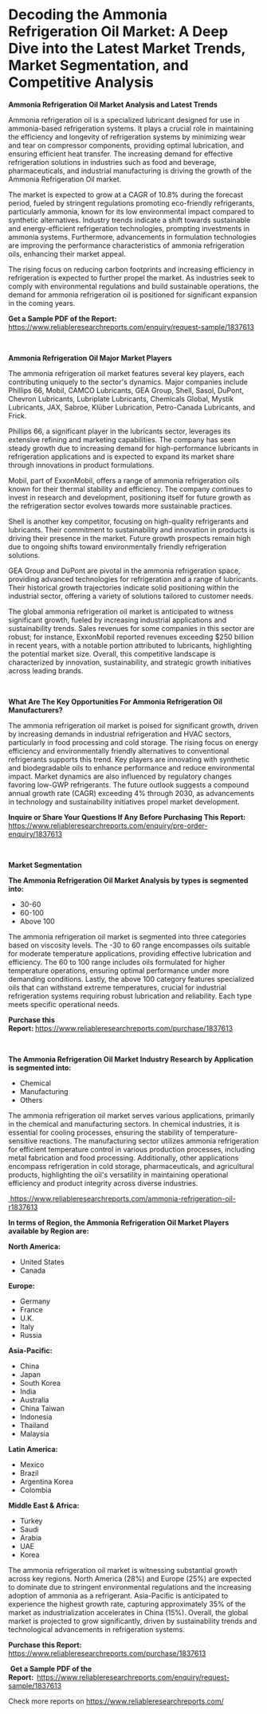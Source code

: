 <p><h1>Decoding the Ammonia Refrigeration Oil Market: A Deep Dive into the Latest Market Trends, Market Segmentation, and Competitive Analysis</h1></p><p><strong>Ammonia Refrigeration Oil Market Analysis and Latest Trends</strong></p>
<p><p>Ammonia refrigeration oil is a specialized lubricant designed for use in ammonia-based refrigeration systems. It plays a crucial role in maintaining the efficiency and longevity of refrigeration systems by minimizing wear and tear on compressor components, providing optimal lubrication, and ensuring efficient heat transfer. The increasing demand for effective refrigeration solutions in industries such as food and beverage, pharmaceuticals, and industrial manufacturing is driving the growth of the Ammonia Refrigeration Oil market.</p><p>The market is expected to grow at a CAGR of 10.8% during the forecast period, fueled by stringent regulations promoting eco-friendly refrigerants, particularly ammonia, known for its low environmental impact compared to synthetic alternatives. Industry trends indicate a shift towards sustainable and energy-efficient refrigeration technologies, prompting investments in ammonia systems. Furthermore, advancements in formulation technologies are improving the performance characteristics of ammonia refrigeration oils, enhancing their market appeal.</p><p>The rising focus on reducing carbon footprints and increasing efficiency in refrigeration is expected to further propel the market. As industries seek to comply with environmental regulations and build sustainable operations, the demand for ammonia refrigeration oil is positioned for significant expansion in the coming years.</p></p>
<p><strong>Get a Sample PDF of the Report:&nbsp;</strong> <a href="https://www.reliableresearchreports.com/enquiry/request-sample/1837613?utm_campaign=3253&utm_medium=2&utm_source=Github&utm_content=ia&utm_term=01042025&utm_id=ammonia-refrigeration-oil">https://www.reliableresearchreports.com/enquiry/request-sample/1837613</a></p>
<p>&nbsp;</p>
<p><strong>Ammonia Refrigeration Oil Major Market Players</strong></p>
<p><p>The ammonia refrigeration oil market features several key players, each contributing uniquely to the sector's dynamics. Major companies include Phillips 66, Mobil, CAMCO Lubricants, GEA Group, Shell, Sasol, DuPont, Chevron Lubricants, Lubriplate Lubricants, Chemicals Global, Mystik Lubricants, JAX, Sabroe, Klüber Lubrication, Petro-Canada Lubricants, and Frick.</p><p>Phillips 66, a significant player in the lubricants sector, leverages its extensive refining and marketing capabilities. The company has seen steady growth due to increasing demand for high-performance lubricants in refrigeration applications and is expected to expand its market share through innovations in product formulations.</p><p>Mobil, part of ExxonMobil, offers a range of ammonia refrigeration oils known for their thermal stability and efficiency. The company continues to invest in research and development, positioning itself for future growth as the refrigeration sector evolves towards more sustainable practices. </p><p>Shell is another key competitor, focusing on high-quality refrigerants and lubricants. Their commitment to sustainability and innovation in products is driving their presence in the market. Future growth prospects remain high due to ongoing shifts toward environmentally friendly refrigeration solutions.</p><p>GEA Group and DuPont are pivotal in the ammonia refrigeration space, providing advanced technologies for refrigeration and a range of lubricants. Their historical growth trajectories indicate solid positioning within the industrial sector, offering a variety of solutions tailored to customer needs.</p><p>The global ammonia refrigeration oil market is anticipated to witness significant growth, fueled by increasing industrial applications and sustainability trends. Sales revenues for some companies in this sector are robust; for instance, ExxonMobil reported revenues exceeding $250 billion in recent years, with a notable portion attributed to lubricants, highlighting the potential market size. Overall, this competitive landscape is characterized by innovation, sustainability, and strategic growth initiatives across leading brands.</p></p>
<p>&nbsp;</p>
<p><strong>What Are The Key Opportunities For Ammonia Refrigeration Oil Manufacturers?</strong></p>
<p><p>The ammonia refrigeration oil market is poised for significant growth, driven by increasing demands in industrial refrigeration and HVAC sectors, particularly in food processing and cold storage. The rising focus on energy efficiency and environmentally friendly alternatives to conventional refrigerants supports this trend. Key players are innovating with synthetic and biodegradable oils to enhance performance and reduce environmental impact. Market dynamics are also influenced by regulatory changes favoring low-GWP refrigerants. The future outlook suggests a compound annual growth rate (CAGR) exceeding 4% through 2030, as advancements in technology and sustainability initiatives propel market development.</p></p>
<p><strong>Inquire or Share Your Questions If Any Before Purchasing This Report:</strong> <a href="https://www.reliableresearchreports.com/enquiry/pre-order-enquiry/1837613?utm_campaign=3253&utm_medium=2&utm_source=Github&utm_content=ia&utm_term=01042025&utm_id=ammonia-refrigeration-oil">https://www.reliableresearchreports.com/enquiry/pre-order-enquiry/1837613</a></p>
<p>&nbsp;</p>
<p><strong>Market Segmentation</strong></p>
<p><strong>The Ammonia Refrigeration Oil Market Analysis by types is segmented into:</strong></p>
<p><ul><li>30-60</li><li>60-100</li><li>Above 100</li></ul></p>
<p><p>The ammonia refrigeration oil market is segmented into three categories based on viscosity levels. The -30 to 60 range encompasses oils suitable for moderate temperature applications, providing effective lubrication and efficiency. The 60 to 100 range includes oils formulated for higher temperature operations, ensuring optimal performance under more demanding conditions. Lastly, the above 100 category features specialized oils that can withstand extreme temperatures, crucial for industrial refrigeration systems requiring robust lubrication and reliability. Each type meets specific operational needs.</p></p>
<p><strong>Purchase this Report:&nbsp;</strong><a href="https://www.reliableresearchreports.com/purchase/1837613?utm_campaign=3253&utm_medium=2&utm_source=Github&utm_content=ia&utm_term=01042025&utm_id=ammonia-refrigeration-oil">https://www.reliableresearchreports.com/purchase/1837613</a></p>
<p>&nbsp;</p>
<p><strong>The Ammonia Refrigeration Oil Market Industry Research by Application is segmented into:</strong></p>
<p><ul><li>Chemical</li><li>Manufacturing</li><li>Others</li></ul></p>
<p><p>The ammonia refrigeration oil market serves various applications, primarily in the chemical and manufacturing sectors. In chemical industries, it is essential for cooling processes, ensuring the stability of temperature-sensitive reactions. The manufacturing sector utilizes ammonia refrigeration for efficient temperature control in various production processes, including metal fabrication and food processing. Additionally, other applications encompass refrigeration in cold storage, pharmaceuticals, and agricultural products, highlighting the oil's versatility in maintaining operational efficiency and product integrity across diverse industries.</p></p>
<p><a href="https://www.reliableresearchreports.com/ammonia-refrigeration-oil-r1837613?utm_campaign=3253&utm_medium=2&utm_source=Github&utm_content=ia&utm_term=01042025&utm_id=ammonia-refrigeration-oil">&nbsp;https://www.reliableresearchreports.com/ammonia-refrigeration-oil-r1837613</a></p>
<p><strong>In terms of Region, the Ammonia Refrigeration Oil Market Players available by Region are:</strong></p>
<p>
    <p> <strong> North America: </strong>
        <ul>
            <li>United States</li>
            <li>Canada</li>
        </ul>
        </p> 
    <p> <strong> Europe: </strong>
        <ul>
            <li>Germany</li>
            <li>France</li>
            <li>U.K.</li>
            <li>Italy</li>
            <li>Russia</li>
        </ul>
        </p> 
    <p> <strong> Asia-Pacific: </strong>
        <ul>
            <li>China</li>
            <li>Japan</li>
            <li>South Korea</li>
            <li>India</li>
            <li>Australia</li>
            <li>China Taiwan</li>
            <li>Indonesia</li>
            <li>Thailand</li>
            <li>Malaysia</li>
        </ul>
        </p> 
    <p> <strong> Latin America: </strong>
        <ul>
            <li>Mexico</li>
            <li>Brazil</li>
            <li>Argentina Korea</li>
            <li>Colombia</li>
        </ul>
        </p> 
    <p> <strong> Middle East & Africa: </strong>
        <ul>
            <li>Turkey</li>
            <li>Saudi</li>
            <li>Arabia</li>
            <li>UAE</li>
            <li>Korea</li>
        </ul>
    </p>
    </p>
<p><p>The ammonia refrigeration oil market is witnessing substantial growth across key regions. North America (28%) and Europe (25%) are expected to dominate due to stringent environmental regulations and the increasing adoption of ammonia as a refrigerant. Asia-Pacific is anticipated to experience the highest growth rate, capturing approximately 35% of the market as industrialization accelerates in China (15%). Overall, the global market is projected to grow significantly, driven by sustainability trends and technological advancements in refrigeration systems.</p></p>
<p><strong>Purchase this Report: </strong><a href="https://www.reliableresearchreports.com/purchase/1837613?utm_campaign=3253&utm_medium=2&utm_source=Github&utm_content=ia&utm_term=01042025&utm_id=ammonia-refrigeration-oil">https://www.reliableresearchreports.com/purchase/1837613</a></p>
<p>&nbsp;<strong>Get a Sample PDF of the Report:&nbsp;&nbsp;</strong><a href="https://www.reliableresearchreports.com/enquiry/request-sample/1837613?utm_campaign=3253&utm_medium=2&utm_source=Github&utm_content=ia&utm_term=01042025&utm_id=ammonia-refrigeration-oil">https://www.reliableresearchreports.com/enquiry/request-sample/1837613</a></p>
<p><strong></strong></p>
<p>Check more reports on <a href="https://www.reliableresearchreports.com/?utm_campaign=3253&utm_medium=2&utm_source=Github&utm_content=ia&utm_term=01042025&utm_id=ammonia-refrigeration-oil">https://www.reliableresearchreports.com/</a></p>
